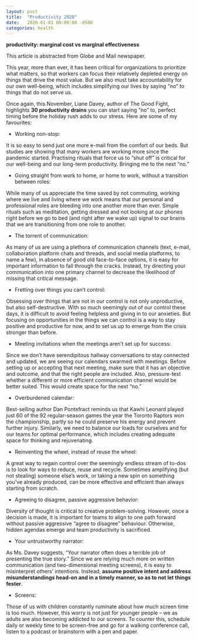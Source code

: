 ```yaml
---
layout: post
title:  "Productivity 2020"
date:   2020-01-01 00:00:00 -0500
categories: health
---
```


**productivity: marginal cost vs marginal effectiveness**

This article is abstracted from Globe and Mail newspaper. 

This year, more than ever, it has been critical for organizations to prioritize what matters, so that workers can focus their relatively depleted energy on things that drive the most value. But we also must take accountability for our own well-being, which includes simplifying our lives by saying “no” to things that do not serve us.

Once again, this November, Liane Davey, author of The Good Fight, highlights **30 productivity drains** you can start saying “no” to, perfect timing before the holiday rush adds to our stress. Here are some of my favourites:

- Working non-stop: 

It is so easy to send just one more e-mail from the comfort of our beds. But studies are showing that many workers are working more since the pandemic started. Practising rituals that force us to “shut off” is critical for our well-being and our long-term productivity. Bringing me to the next “no.”

- Going straight from work to home, or home to work, without a transition between roles: 

While many of us appreciate the time saved by not commuting, working where we live and living where we work means that our personal and professional roles are bleeding into one another more than ever. Simple rituals such as meditation, getting dressed and not looking at our phones right before we go to bed (and right after we wake up) signal to our brains that we are transitioning from one role to another.

- The torrent of communication:

As many of us are using a plethora of communication channels (text, e-mail, collaboration platform chats and threads, and social media platforms, to name a few), in absence of good old face-to-face options, it is easy for important information to fall through the cracks. Instead, try directing your communication into one primary channel to decrease the likelihood of missing that critical message.

- Fretting over things you can’t control: 

Obsessing over things that are not in our control is not only unproductive, but also self-destructive. With so much seemingly out of our control these days, it is difficult to avoid feeling helpless and giving in to our anxieties. But focusing on opportunities in the things we can control is a way to stay positive and productive for now, and to set us up to emerge from the crisis stronger than before.

- Meeting invitations when the meetings aren’t set up for success:

Since we don’t have serendipitous hallway conversations to stay connected and updated, we are seeing our calendars swarmed with meetings. Before setting up or accepting that next meeting, make sure that it has an objective and outcome, and that the right people are included. Also, pressure-test whether a different or more efficient communication channel would be better suited. This would create space for the next “no.”

- Overburdened calendar: 

Best-selling author Dan Pontefract reminds us that Kawhi Leonard played just 60 of the 92 regular-season games the year the Toronto Raptors won the championship, partly so he could preserve his energy and prevent further injury. Similarly, we need to balance our loads for ourselves and for our teams for optimal performance, which includes creating adequate space for thinking and rejuvenating.

- Reinventing the wheel, instead of reuse the wheel: 

A great way to regain control over the seemingly endless stream of to-dos is to look for ways to reduce, reuse and recycle. Sometimes amplifying (but not stealing) someone else’s work, or taking a new spin on something you’ve already produced, can be more effective and efficient than always starting from scratch.

- Agreeing to disagree, passive aggressive behavior: 

Diversity of thought is critical to creative problem-solving. However, once a decision is made, it is important for teams to align to one path forward without passive aggressive “agree to disagree” behaviour. Otherwise, hidden agendas emerge and team productivity is sacrificed.

- Your untrustworthy narrator: 

As Ms. Davey suggests, “Your narrator often does a terrible job of presenting the true story.” Since we are relying much more on written communication (and two-dimensional meeting screens), it is easy to misinterpret others’ intentions. Instead, **assume positive intent and address misunderstandings head-on and in a timely manner, so as to not let things fester**.

- Screens: 

Those of us with children constantly ruminate about how much screen time is too much. However, this worry is not just for younger people – we as adults are also becoming addicted to our screens. To counter this, schedule daily or weekly time to be screen-free and go for a walking conference call, listen to a podcast or brainstorm with a pen and paper.

